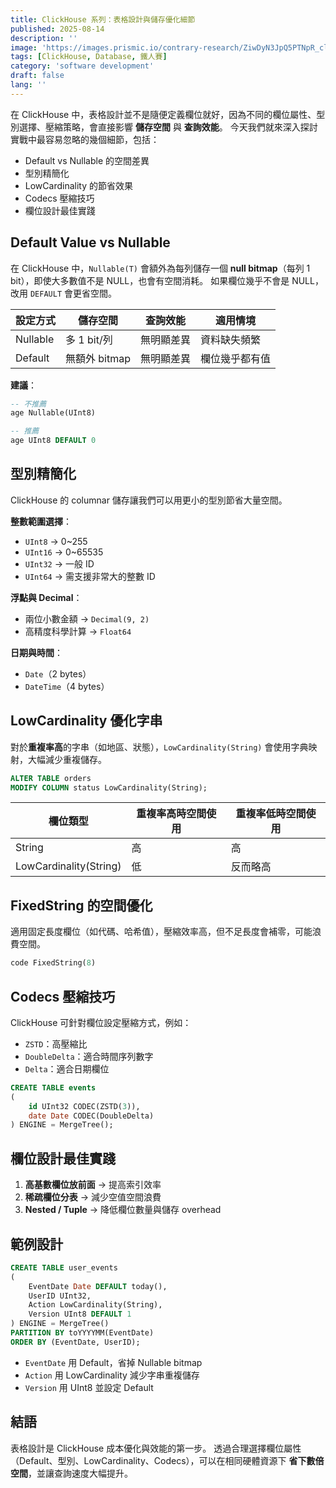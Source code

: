 ```yaml
---
title: ClickHouse 系列：表格設計與儲存優化細節
published: 2025-08-14
description: ''
image: 'https://images.prismic.io/contrary-research/ZiwDyN3JpQ5PTNpR_clickhousecover.png?auto=format,compress'
tags: [ClickHouse, Database, 鐵人賽]
category: 'software development'
draft: false 
lang: ''
---
```


在 ClickHouse 中，表格設計並不是隨便定義欄位就好，因為不同的欄位屬性、型別選擇、壓縮策略，會直接影響 **儲存空間** 與 **查詢效能**。
今天我們就來深入探討實戰中最容易忽略的幾個細節，包括：

* Default vs Nullable 的空間差異
* 型別精簡化
* LowCardinality 的節省效果
* Codecs 壓縮技巧
* 欄位設計最佳實踐

## Default Value vs Nullable

在 ClickHouse 中，`Nullable(T)` 會額外為每列儲存一個 **null bitmap**（每列 1 bit），即使大多數值不是 NULL，也會有空間消耗。
如果欄位幾乎不會是 NULL，改用 `DEFAULT` 會更省空間。

| 設定方式     | 儲存空間       | 查詢效能  | 適用情境    |
| -------- | ---------- | ----- | ------- |
| Nullable | 多 1 bit/列  | 無明顯差異 | 資料缺失頻繁  |
| Default  | 無額外 bitmap | 無明顯差異 | 欄位幾乎都有值 |

**建議**：

```sql
-- 不推薦
age Nullable(UInt8)

-- 推薦
age UInt8 DEFAULT 0
```

## 型別精簡化

ClickHouse 的 columnar 儲存讓我們可以用更小的型別節省大量空間。

**整數範圍選擇**：

* `UInt8` → 0\~255
* `UInt16` → 0\~65535
* `UInt32` → 一般 ID
* `UInt64` → 需支援非常大的整數 ID

**浮點與 Decimal**：

* 兩位小數金額 → `Decimal(9, 2)`
* 高精度科學計算 → `Float64`

**日期與時間**：

* `Date`（2 bytes）
* `DateTime`（4 bytes）

## LowCardinality 優化字串

對於**重複率高**的字串（如地區、狀態），`LowCardinality(String)` 會使用字典映射，大幅減少重複儲存。

```sql
ALTER TABLE orders
MODIFY COLUMN status LowCardinality(String);
```

| 欄位類型                   | 重複率高時空間使用 | 重複率低時空間使用 |
| ---------------------- | --------- | --------- |
| String                 | 高         | 高         |
| LowCardinality(String) | 低         | 反而略高      |

## FixedString 的空間優化

適用固定長度欄位（如代碼、哈希值），壓縮效率高，但不足長度會補零，可能浪費空間。

```sql
code FixedString(8)
```

## Codecs 壓縮技巧

ClickHouse 可針對欄位設定壓縮方式，例如：

* `ZSTD`：高壓縮比
* `DoubleDelta`：適合時間序列數字
* `Delta`：適合日期欄位

```sql
CREATE TABLE events
(
    id UInt32 CODEC(ZSTD(3)),
    date Date CODEC(DoubleDelta)
) ENGINE = MergeTree();
```

## 欄位設計最佳實踐

1. **高基數欄位放前面** → 提高索引效率
2. **稀疏欄位分表** → 減少空值空間浪費
3. **Nested / Tuple** → 降低欄位數量與儲存 overhead

## 範例設計

```sql
CREATE TABLE user_events
(
    EventDate Date DEFAULT today(),
    UserID UInt32,
    Action LowCardinality(String),
    Version UInt8 DEFAULT 1
) ENGINE = MergeTree()
PARTITION BY toYYYYMM(EventDate)
ORDER BY (EventDate, UserID);
```

* `EventDate` 用 Default，省掉 Nullable bitmap
* `Action` 用 LowCardinality 減少字串重複儲存
* `Version` 用 UInt8 並設定 Default

## 結語

表格設計是 ClickHouse 成本優化與效能的第一步。
透過合理選擇欄位屬性（Default、型別、LowCardinality、Codecs），可以在相同硬體資源下 **省下數倍空間**，並讓查詢速度大幅提升。
